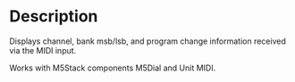 # Description

Displays channel, bank msb/lsb, and program change information received via the MIDI input.

Works with M5Stack components M5Dial and Unit MIDI.
